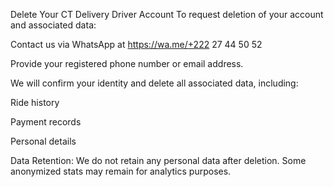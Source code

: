 Delete Your CT Delivery Driver Account
To request deletion of your account and associated data:

Contact us via WhatsApp at https://wa.me/+222 27 44 50 52

Provide your registered phone number or email address.

We will confirm your identity and delete all associated data, including:

Ride history

Payment records

Personal details

Data Retention: We do not retain any personal data after deletion. Some anonymized stats may remain for analytics purposes.

